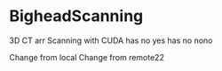 # BigheadScanning
3D CT arr Scanning with CUDA
has no yes
has no nono

Change from local
Change from remote22

